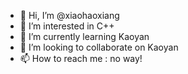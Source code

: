 - 👋 Hi, I’m @xiaohaoxiang
- 👀 I’m interested in C++
- 🌱 I’m currently learning Kaoyan
- 💞️ I’m looking to collaborate on Kaoyan
- 📫 How to reach me : no way!

<!---
xiaohaoxiang/xiaohaoxiang is a ✨ special ✨ repository because its `README.md` (this file) appears on your GitHub profile.
You can click the Preview link to take a look at your changes.
--->
